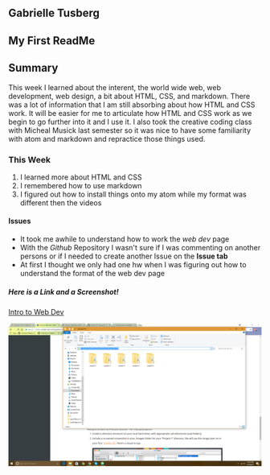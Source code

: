 ## Gabrielle Tusberg


My First ReadMe
-----

## Summary
This week I learned about the interent, the world wide web, web development, web design, a bit about HTML, CSS, and markdown. There was a lot of information that I am still absorbing about how HTML and CSS work. It will be easier for me to articulate how HTML and CSS work as we begin to go further into it and I use it. I also took the creative coding class with Micheal Musick last semester so it was nice to have some familiarity with atom and markdown and repractice those things used.
### This Week
  1. I learned more about HTML and CSS
  2. I remembered how to use markdown
  3. I figured out how to install things onto my atom while my format was different then the videos

#### Issues
- It took me awhile to understand how to work the *web dev* page
- With the *Github* Repository I wasn't sure if I was commenting on another persons or if I needed to create another Issue on the __Issue tab__
- At first I thought we only had one hw when I was figuring out how to understand the format of the web dev page

##### Here is a Link and a Screenshot!

[Intro to Web Dev](https://media-ed-online.github.io/intro-web-dev/)

 ![Screenshot Of my Directory](./images/screenshot-1.png)
